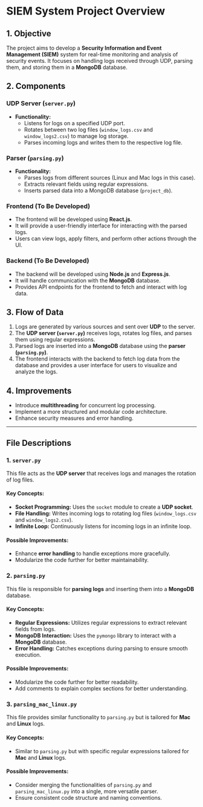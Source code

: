 # SIEM System Project Overview

## 1. Objective

The project aims to develop a **Security Information and Event Management (SIEM)** system for real-time monitoring and analysis of security events. It focuses on handling logs received through UDP, parsing them, and storing them in a **MongoDB** database.

## 2. Components

### UDP Server (`server.py`)
- **Functionality:**
  - Listens for logs on a specified UDP port.
  - Rotates between two log files (`window_logs.csv` and `window_logs2.csv`) to manage log storage.
  - Parses incoming logs and writes them to the respective log file.

### Parser (`parsing.py`)
- **Functionality:**
  - Parses logs from different sources (Linux and Mac logs in this case).
  - Extracts relevant fields using regular expressions.
  - Inserts parsed data into a MongoDB database (`project_db`).

### Frontend (To Be Developed)
- The frontend will be developed using **React.js**.
- It will provide a user-friendly interface for interacting with the parsed logs.
- Users can view logs, apply filters, and perform other actions through the UI.

### Backend (To Be Developed)
- The backend will be developed using **Node.js** and **Express.js**.
- It will handle communication with the **MongoDB** database.
- Provides API endpoints for the frontend to fetch and interact with log data.

## 3. Flow of Data
1. Logs are generated by various sources and sent over **UDP** to the server.
2. The **UDP server (`server.py`)** receives logs, rotates log files, and parses them using regular expressions.
3. Parsed logs are inserted into a **MongoDB** database using the **parser (`parsing.py`)**.
4. The frontend interacts with the backend to fetch log data from the database and provides a user interface for users to visualize and analyze the logs.

## 4. Improvements
- Introduce **multithreading** for concurrent log processing.
- Implement a more structured and modular code architecture.
- Enhance security measures and error handling.

---

## File Descriptions

### 1. `server.py`
This file acts as the **UDP server** that receives logs and manages the rotation of log files.

#### Key Concepts:
- **Socket Programming:** Uses the `socket` module to create a **UDP socket**.
- **File Handling:** Writes incoming logs to rotating log files (`window_logs.csv` and `window_logs2.csv`).
- **Infinite Loop:** Continuously listens for incoming logs in an infinite loop.

#### Possible Improvements:
- Enhance **error handling** to handle exceptions more gracefully.
- Modularize the code further for better maintainability.

### 2. `parsing.py`
This file is responsible for **parsing logs** and inserting them into a **MongoDB** database.

#### Key Concepts:
- **Regular Expressions:** Utilizes regular expressions to extract relevant fields from logs.
- **MongoDB Interaction:** Uses the `pymongo` library to interact with a **MongoDB** database.
- **Error Handling:** Catches exceptions during parsing to ensure smooth execution.

#### Possible Improvements:
- Modularize the code further for better readability.
- Add comments to explain complex sections for better understanding.

### 3. `parsing_mac_linux.py`
This file provides similar functionality to `parsing.py` but is tailored for **Mac** and **Linux** logs.

#### Key Concepts:
- Similar to `parsing.py` but with specific regular expressions tailored for **Mac** and **Linux** logs.

#### Possible Improvements:
- Consider merging the functionalities of `parsing.py` and `parsing_mac_linux.py` into a single, more versatile parser.
- Ensure consistent code structure and naming conventions.
